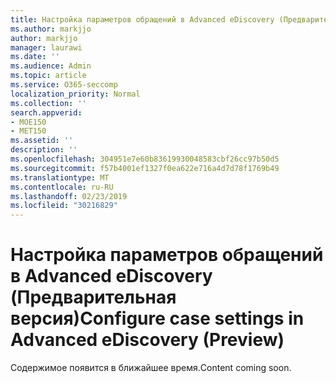 ```yaml
---
title: Настройка параметров обращений в Advanced eDiscovery (Предварительная версия)
ms.author: markjjo
author: markjjo
manager: laurawi
ms.date: ''
ms.audience: Admin
ms.topic: article
ms.service: O365-seccomp
localization_priority: Normal
ms.collection: ''
search.appverid:
- MOE150
- MET150
ms.assetid: ''
description: ''
ms.openlocfilehash: 304951e7e60b83619930048583cbf26cc97b50d5
ms.sourcegitcommit: f57b4001ef1327f0ea622e716a4d7d78f1769b49
ms.translationtype: MT
ms.contentlocale: ru-RU
ms.lasthandoff: 02/23/2019
ms.locfileid: "30216829"
---
```

# <a name="configure-case-settings-in-advanced-ediscovery-preview"></a><span data-ttu-id="266a1-102">Настройка параметров обращений в Advanced eDiscovery (Предварительная версия)</span><span class="sxs-lookup"><span data-stu-id="266a1-102">Configure case settings in Advanced eDiscovery (Preview)</span></span>

<span data-ttu-id="266a1-103">Содержимое появится в ближайшее время.</span><span class="sxs-lookup"><span data-stu-id="266a1-103">Content coming soon.</span></span>